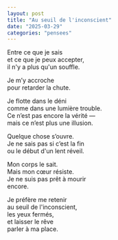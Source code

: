```yaml
---
layout: post
title: "Au seuil de l'inconscient"
date: "2025-03-29"
categories: "pensees"
---
```


Entre ce que je sais  
et ce que je peux accepter,  
il n'y a plus qu'un souffle.  

Je m’y accroche  
pour retarder la chute.  

Je flotte dans le déni  
comme dans une lumière trouble.  
Ce n’est pas encore la vérité —  
mais ce n’est plus une illusion.

Quelque chose s’ouvre.  
Je ne sais pas si c’est la fin  
ou le début d'un lent réveil.  

Mon corps le sait.  
Mais mon cœur résiste.  
Je ne suis pas prêt à mourir  
encore.  

Je préfère me retenir  
au seuil de l'inconscient,  
les yeux fermés,  
et laisser le rêve  
parler à ma place.  
